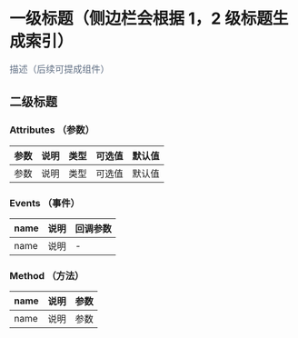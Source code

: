 # 一级标题（侧边栏会根据 1，2 级标题生成索引）

<p style="font-size: 16px; color: #5e6d82; line-height: 1.5em;">
描述（后续可提成组件）
</p>

## 二级标题

<!-- // 目前用 iframe 加载组件， 后续会直接使用组件加载 -->
<!-- <sm-iframe src="http://iclient.supermap.io/examples/mapboxgl/components_webmap_vue.html"></sm-iframe> -->

<!-- // 代码使用范例 -->
<!--
```vue
<sm-web-map server-url="http://support.supermap.com.cn:8092/" map-id="1649097980"></sm-web-map>
``` -->

### Attributes （参数）

<!-- 默认都左对齐 :-- -->

| 参数 | 说明 | 类型 | 可选值 | 默认值 |
| :--- | :--- | :--- | :----- | :----- |
| 参数 | 说明 | 类型 | 可选值 | 默认值 |

### Events （事件）

| name | 说明 | 回调参数 |
| :--- | :--- | :------- |
| name | 说明 | -        |

### Method （方法）

| name | 说明 | 参数 |
| :--- | :--- | :--- |
| name | 说明 | 参数 |
